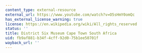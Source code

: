 ```yaml
---
content_type: external-resource
external_url: https://www.youtube.com/watch?v=O5sHmY0omQc
has_external_license_warning: true
license: https://en.wikipedia.org/wiki/All_rights_reserved
status: ''
title: District Six Museum Cape Town South Africa
uid: fb9af881-b34f-4cff-92d0-75b1ee50701f
wayback_url: ''
---
```

